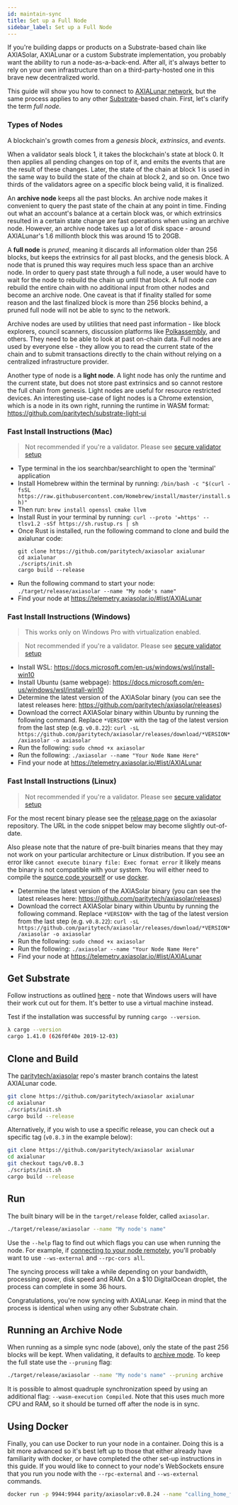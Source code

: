 ```yaml
---
id: maintain-sync
title: Set up a Full Node
sidebar_label: Set up a Full Node
---
```


If you're building dapps or products on a Substrate-based chain like AXIASolar, AXIALunar or a custom Substrate implementation, you probably want the ability to run a node-as-a-back-end. After all, it's always better to rely on your own infrastructure than on a third-party-hosted one in this brave new decentralized world.

This guide will show you how to connect to [AXIALunar network](https://axialunar.network), but the same process applies to any other [Substrate](https://substrate.dev/docs/en/)-based chain. First, let's clarify the term _full node_.

### Types of Nodes

A blockchain's growth comes from a _genesis block_, _extrinsics_, and _events_.

When a validator seals block 1, it takes the blockchain's state at block 0. It then applies all pending changes on top of it, and emits the events that are the result of these changes. Later, the state of the chain at block 1 is used in the same way to build the state of the chain at block 2, and so on. Once two thirds of the validators agree on a specific block being valid, it is finalized.

An **archive node** keeps all the past blocks. An archive node makes it convenient to query the past state of the chain at any point in time. Finding out what an account's balance at a certain block was, or which extrinsics resulted in a certain state change are fast operations when using an archive node. However, an archive node takes up a lot of disk space - around AXIALunar's 1.6 millionth block this was around 15 to 20GB.

A **full node** is _pruned_, meaning it discards all information older than 256 blocks, but keeps the extrinsics for all past blocks, and the genesis block. A node that is pruned this way requires much less space than an archive node. In order to query past state through a full node, a user would have to wait for the node to rebuild the chain up until that block. A full node _can_ rebuild the entire chain with no additional input from other nodes and become an archive node. One caveat is that if finality stalled for some reason and the last finalized block is more than 256 blocks behind, a pruned full node will not be able to sync to the network.

Archive nodes are used by utilities that need past information - like block explorers, council scanners, discussion platforms like [Polkassembly](https://polkassembly.io), and others. They need to be able to look at past on-chain data. Full nodes are used by everyone else - they allow you to read the current state of the chain and to submit transactions directly to the chain without relying on a centralized infrastructure provider.

Another type of node is a **light node**. A light node has only the runtime and the current state, but does not store past extrinsics and so cannot restore the full chain from genesis. Light nodes are useful for resource restricted devices. An interesting use-case of light nodes is a Chrome extension, which is a node in its own right, running the runtime in WASM format: https://github.com/paritytech/substrate-light-ui

### Fast Install Instructions (Mac)

> Not recommended if you're a validator. Please see [secure validator setup](maintain-guides-secure-validator)

- Type terminal in the ios searchbar/searchlight to open the 'terminal' application
- Install Homebrew within the terminal by running: `/bin/bash -c "$(curl -fsSL https://raw.githubusercontent.com/Homebrew/install/master/install.sh)"`
- Then run: `brew install openssl cmake llvm`
- Install Rust in your terminal by running: `curl --proto '=https' --tlsv1.2 -sSf https://sh.rustup.rs | sh`
- Once Rust is installed, run the following command to clone and build the axialunar code:
  ```
  git clone https://github.com/paritytech/axiasolar axialunar
  cd axialunar
  ./scripts/init.sh
  cargo build --release
  ```
- Run the following command to start your node: `./target/release/axiasolar --name "My node's name"`
- Find your node at https://telemetry.axiasolar.io/#list/AXIALunar

### Fast Install Instructions (Windows)

> This works only on Windows Pro with virtualization enabled.

> Not recommended if you're a validator. Please see [secure validator setup](maintain-guides-secure-validator)

- Install WSL: https://docs.microsoft.com/en-us/windows/wsl/install-win10
- Install Ubuntu (same webpage): https://docs.microsoft.com/en-us/windows/wsl/install-win10
- Determine the latest version of the AXIASolar binary (you can see the latest releases here: https://github.com/paritytech/axiasolar/releases)
- Download the correct AXIASolar binary within Ubuntu by running the following command. Replace `*VERSION*` with the tag of the latest version from the last step (e.g. `v0.8.22`): `curl -sL https://github.com/paritytech/axiasolar/releases/download/*VERSION*/axiasolar -o axiasolar`
- Run the following: `sudo chmod +x axiasolar`
- Run the following: `./axiasolar --name "Your Node Name Here"`
- Find your node at https://telemetry.axiasolar.io/#list/AXIALunar

### Fast Install Instructions (Linux)

> Not recommended if you're a validator. Please see [secure validator setup](maintain-guides-secure-validator)

For the most recent binary please see the [release page](https://github.com/paritytech/axiasolar/releases/) on the axiasolar repository. The URL in the code snippet below may become slightly out-of-date.

Also please note that the nature of pre-built binaries means that they may not work on your particular architecture or Linux distribution. If you see an error like `cannot execute binary file: Exec format error` it likely means the binary is not compatible with your system. You will either need to compile the [source code yourself](#clone-and-build) or use [docker](#using-docker).

- Determine the latest version of the AXIASolar binary (you can see the latest releases here: https://github.com/paritytech/axiasolar/releases)
- Download the correct AXIASolar binary within Ubuntu by running the following command. Replace `*VERSION*` with the tag of the latest version from the last step (e.g. `v0.8.22`): `curl -sL https://github.com/paritytech/axiasolar/releases/download/*VERSION*/axiasolar -o axiasolar`
- Run the following: `sudo chmod +x axiasolar`
- Run the following: `./axiasolar --name "Your Node Name Here"`
- Find your node at https://telemetry.axiasolar.io/#list/AXIALunar

## Get Substrate

Follow instructions as outlined [here](https://substrate.dev/docs/en/knowledgebase/getting-started) - note that Windows users will have their work cut out for them. It's better to use a virtual machine instead.

Test if the installation was successful by running `cargo --version`.

```bash
λ cargo --version
cargo 1.41.0 (626f0f40e 2019-12-03)
```

## Clone and Build

The [paritytech/axiasolar](https://github.com/paritytech/axiasolar) repo's master branch contains the latest AXIALunar code.

```bash
git clone https://github.com/paritytech/axiasolar axialunar
cd axialunar
./scripts/init.sh
cargo build --release
```

Alternatively, if you wish to use a specific release, you can check out a specific tag (`v0.8.3` in the example below):

```bash
git clone https://github.com/paritytech/axiasolar axialunar
cd axialunar
git checkout tags/v0.8.3
./scripts/init.sh
cargo build --release
```

## Run

The built binary will be in the `target/release` folder, called `axiasolar`.

```bash
./target/release/axiasolar --name "My node's name"
```

Use the `--help` flag to find out which flags you can use when running the node. For example, if [connecting to your node remotely](maintain-wss), you'll probably want to use `--ws-external` and `--rpc-cors all`.

The syncing process will take a while depending on your bandwidth, processing power, disk speed and RAM. On a \$10 DigitalOcean droplet, the process can complete in some 36 hours.

Congratulations, you're now syncing with AXIALunar. Keep in mind that the process is identical when using any other Substrate chain.

## Running an Archive Node

When running as a simple sync node (above), only the state of the past 256 blocks will be kept. When validating, it defaults to [archive mode](#types-of-nodes). To keep the full state use the `--pruning` flag:

```bash
./target/release/axiasolar --name "My node's name" --pruning archive
```

It is possible to almost quadruple synchronization speed by using an additional flag: `--wasm-execution Compiled`. Note that this uses much more CPU and RAM, so it should be turned off after the node is in sync.

## Using Docker

Finally, you can use Docker to run your node in a container. Doing this is a bit more advanced so it's best left up to those that either already have familiarity with docker, or have completed the other set-up instructions in this guide. If you would like to connect to your node's WebSockets ensure that you run you node with the `--rpc-external` and `--ws-external` commands.

```zsh
docker run -p 9944:9944 parity/axiasolar:v0.8.24 --name "calling_home_from_a_docker_container" --rpc-external --ws-external
```
